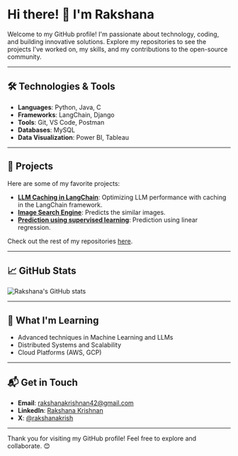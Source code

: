 # Hi there! 👋 I'm Rakshana 

Welcome to my GitHub profile! I'm passionate about technology, coding, and building innovative solutions. Explore my repositories to see the projects I’ve worked on, my skills, and my contributions to the open-source community.

---

## 🛠️ Technologies & Tools

- **Languages**: Python, Java, C  
- **Frameworks**: LangChain, Django 
- **Tools**: Git, VS Code, Postman  
- **Databases**: MySQL
- **Data Visualization**: Power BI, Tableau

---

## 🌟 Projects

Here are some of my favorite projects:

- [**LLM Caching in LangChain**](https://github.com/rakshanakrish/LLM-caching-in-langchain): Optimizing LLM performance with caching in the LangChain framework.  
- [**Image Search Engine**](https://github.com/rakshanakrish/ImageSearchEngine1): Predicts the similar images.  
- [**Prediction using supervised learning**](https://github.com/rakshanakrish/Prediction-using-supervised-ml-LinearRegression-): Prediction using linear regression.

Check out the rest of my repositories [here](https://github.com/rakshanakrish?tab=repositories).

---

## 📈 GitHub Stats

![Rakshana's GitHub stats](https://github-readme-stats.vercel.app/api?username=rakshanakrish&show_icons=true&theme=radical)

---

## 🚀 What I'm Learning

- Advanced techniques in Machine Learning and LLMs
- Distributed Systems and Scalability
- Cloud Platforms (AWS, GCP)

---

## 📬 Get in Touch

- **Email**: [rakshanakrishnan42@gmail.com](mailto:rakshanakrishnan42@gmail.com)
- **LinkedIn**: [Rakshana Krishnan](www.linkedin.com/in/rakshanakrishnan19)
- **X**: [@rakshanakrish](https://x.com/rakshanakrish)

---

Thank you for visiting my GitHub profile! Feel free to explore and collaborate. 😊
